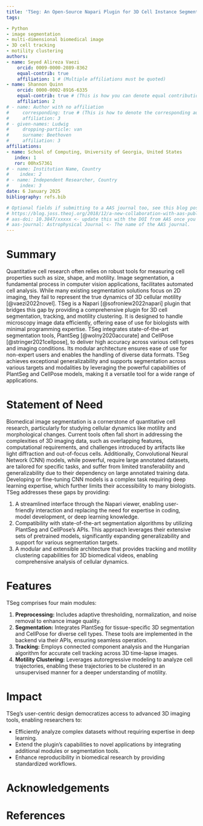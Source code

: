 ```yaml
---
title: 'TSeg: An Open-Source Napari Plugin for 3D Cell Instance Segmentation, Tracking, and Motility Clustering'
tags:

- Python
- image segmentation
- multi-dimensional biomedical image
- 3D cell tracking
- motility clustering
authors:
- name: Seyed Alireza Vaezi
    orcid: 0009-0000-2089-8362
    equal-contrib: true
    affiliation: 1 # (Multiple affiliations must be quoted)
- name: Shannon Quinn
    orcid: 0000-0002-8916-6335
    equal-contrib: true # (This is how you can denote equal contributions between multiple authors)
    affiliation: 2
# - name: Author with no affiliation
#     corresponding: true # (This is how to denote the corresponding author)
#     affiliation: 3
# - given-names: Ludwig
#     dropping-particle: van
#     surname: Beethoven
#     affiliation: 3
affiliations:
- name: School of Computing, University of Georgia, United States
   index: 1
   ror: 00hx57361
# - name: Institution Name, Country
#    index: 2
# - name: Independent Researcher, Country
#    index: 3
date: 6 January 2025
bibliography: refs.bib

# Optional fields if submitting to a AAS journal too, see this blog post:
# https://blog.joss.theoj.org/2018/12/a-new-collaboration-with-aas-publishing
# aas-doi: 10.3847/xxxxx <- update this with the DOI from AAS once you know it.
# aas-journal: Astrophysical Journal <- The name of the AAS journal.
---
```


# Summary

Quantitative cell research often relies on robust tools for measuring cell properties such as size, shape, and motility. Image segmentation, a fundamental process in computer vision applications, facilitates automated cell analysis. While many existing segmentation solutions focus on 2D imaging, they fail to represent the true dynamics of 3D cellular motility [@vaezi2022novel]. TSeg is a Napari [@sofroniew2022napari] plugin that bridges this gap by providing a comprehensive plugin for 3D cell segmentation, tracking, and motility clustering. It is designed to handle microscopy image data efficiently, offering ease of use for biologists with minimal programming expertise. TSeg integrates state-of-the-art segmentation tools, PlantSeg [@wolny2020accurate] and CellPose [@stringer2021cellpose], to deliver high accuracy across various cell types and imaging conditions. Its modular architecture ensures ease of use for non-expert users and enables the handling of diverse data formats. TSeg achieves exceptional generalizability and supports segmentation across various targets and modalities by leveraging the powerful capabilities of PlantSeg and CellPose models, making it a versatile tool for a wide range of applications.

# Statement of Need

Biomedical image segmentation is a cornerstone of quantitative cell research, particularly for studying cellular dynamics like motility and morphological changes. Current tools often fall short in addressing the complexities of 3D imaging data, such as overlapping features, computational requirements, and challenges introduced by artifacts like light diffraction and out-of-focus cells. Additionally, Convolutional Neural Network (CNN) models, while powerful, require large annotated datasets, are tailored for specific tasks, and suffer from limited transferability and generalizability due to their dependency on large annotated training data. Developing or fine-tuning CNN models is a complex task requiring deep learning expertise, which further limits their accessibility to many biologists. TSeg addresses these gaps by providing:

1. A streamlined interface through the Napari viewer, enabling user-friendly interaction and replacing the need for expertise in coding, model development, or deep learning knowledge.
2. Compatibility with state-of-the-art segmentation algorithms by utilizing PlantSeg and CellPose’s APIs. This approach leverages their extensive sets of pretrained models, significantly expanding generalizability and support for various segmentation targets.
3. A modular and extensible architecture that provides tracking and motility clustering capabilities for 3D biomedical videos, enabling comprehensive analysis of cellular dynamics.

# Features

TSeg comprises four main modules:

1. **Preprocessing:** Includes adaptive thresholding, normalization, and noise removal to enhance image quality.
2. **Segmentation:** Integrates PlantSeg for tissue-specific 3D segmentation and CellPose for diverse cell types. These tools are implemented in the backend via their APIs, ensuring seamless operation.
3. **Tracking:** Employs connected component analysis and the Hungarian algorithm for accurate cell tracking across 3D time-lapse images.
4. **Motility Clustering:** Leverages autoregressive modeling to analyze cell trajectories, enabling these trajectories to be clustered in an unsupervised manner for a deeper understanding of motility.

# Impact

TSeg’s user-centric design democratizes access to advanced 3D imaging tools, enabling researchers to:

- Efficiently analyze complex datasets without requiring expertise in deep learning.
- Extend the plugin’s capabilities to novel applications by integrating additional modules or segmentation tools.
- Enhance reproducibility in biomedical research by providing standardized workflows.

# Acknowledgements

# References
